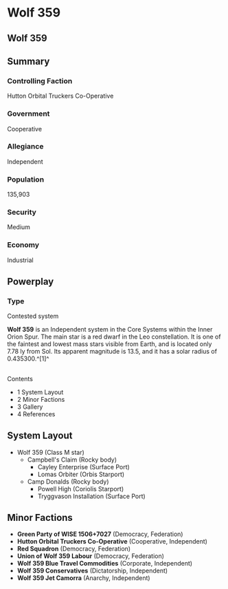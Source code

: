 # Wolf 359
## Wolf 359

		

## Summary

### Controlling Faction

Hutton Orbital Truckers Co-Operative

### Government

Cooperative

### Allegiance

Independent

### Population

135,903

### Security

Medium

### Economy

Industrial

## Powerplay

### Type

Contested system

**Wolf 359** is an Independent system in the Core Systems within the Inner Orion Spur. The main star is a red dwarf in the Leo constellation. It is one of the faintest and lowest mass stars visible from Earth, and is located only 7.78 ly from Sol. Its apparent magnitude is 13.5, and it has a solar radius of 0.435300.^[1]^

## 

Contents

- 1 System Layout
- 2 Minor Factions
- 3 Gallery
- 4 References

## System Layout

- Wolf 359 (Class M star)
    - Campbell's Claim (Rocky body)
        - Cayley Enterprise (Surface Port)
        - Lomas Orbiter (Orbis Starport)
    - Camp Donalds (Rocky body)
        - Powell High (Coriolis Starport)
        - Tryggvason Installation (Surface Port)

## Minor Factions

- **Green Party of WISE 1506+7027** (Democracy, Federation)
- **Hutton Orbital Truckers Co-Operative** (Cooperative, Independent)
- **Red Squadron** (Democracy, Federation)
- **Union of Wolf 359 Labour** (Democracy, Federation)
- **Wolf 359 Blue Travel Commodities** (Corporate, Independent)
- **Wolf 359 Conservatives** (Dictatorship, Independent)
- **Wolf 359 Jet Camorra** (Anarchy, Independent)